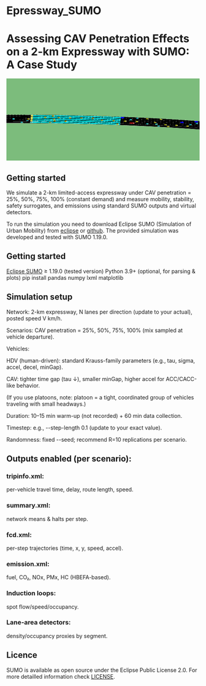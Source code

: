 # Epressway_SUMO

# Assessing CAV Penetration Effects on a 2-km Expressway with SUMO: A Case Study
![Simulation](image/Capture.PNG)
## Getting started
We simulate a 2-km limited-access expressway under CAV penetration = 25%, 50%, 75%, 100% (constant demand) and measure mobility, stability, safety surrogates, and emissions using standard SUMO outputs and virtual detectors.

To run the simulation you need to download Eclipse SUMO (Simulation of Urban Mobility) from [eclipse](https://www.eclipse.org/sumo/) or [github](https://github.com/eclipse/sumo). The provided simulation was developed and tested with SUMO 1.19.0.
## Getting started
[Eclipse SUMO](https://www.eclipse.org/sumo/)
 ≥ 1.19.0 (tested version)
Python 3.9+ (optional, for parsing & plots)
pip install pandas numpy lxml matplotlib

## Simulation setup
Network: 2-km expressway, N lanes per direction (update to your actual), posted speed V km/h.

Scenarios: CAV penetration = 25%, 50%, 75%, 100% (mix sampled at vehicle departure).

Vehicles:

HDV (human-driven): standard Krauss-family parameters (e.g., tau, sigma, accel, decel, minGap).

CAV: tighter time gap (tau ↓), smaller minGap, higher accel for ACC/CACC-like behavior.

(If you use platoons, note: platoon = a tight, coordinated group of vehicles traveling with small headways.)

Duration: 10–15 min warm-up (not recorded) + 60 min data collection.

Timestep: e.g., --step-length 0.1 (update to your exact value).

Randomness: fixed --seed; recommend R=10 replications per scenario.

## Outputs enabled (per scenario):

### tripinfo.xml: 
per-vehicle travel time, delay, route length, speed.

### summary.xml: 
network means & halts per step.

### fcd.xml: 
per-step trajectories (time, x, y, speed, accel).

### emission.xml: 
fuel, CO₂, NOx, PMx, HC (HBEFA-based).

### Induction loops: 
spot flow/speed/occupancy.

### Lane-area detectors: 
density/occupancy proxies by segment.

## Licence

SUMO is available as open source under the Eclipse Public License 2.0. For more detailled information check [LICENSE](LICENSE). 
